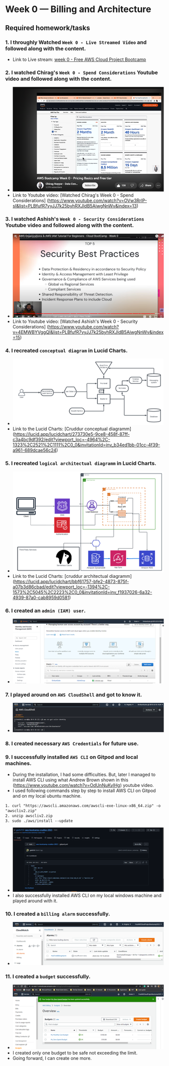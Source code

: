 # Week 0 — Billing and Architecture

## Required homework/tasks

### 1. I throughly Watched `Week 0 - Live Streamed Video` and followed along with the content.
- Link to Live stream: [week 0 - Free AWS Cloud Project Bootcamp](https://www.youtube.com/watch?v=SG8blanhAOg&list=PLBfufR7vyJJ7k25byhRXJldB5AiwgNnWv&index=12)

### 2. I watched Chirag's `Week 0 - Spend Considerations` Youtube video and followed along with the content.
- ![Chirag's youtube video](./journal_assets/chirag_youtube_video.png)
- Link to Youtube video: [Watched Chirag's Week 0 - Spend Considerations] (https://www.youtube.com/watch?v=OVw3RrlP-sI&list=PLBfufR7vyJJ7k25byhRXJldB5AiwgNnWv&index=13)

### 3. I watched Ashish's `Week 0 - Security Considerations` Youtube video and followed along with the content.
- ![Ashish's youtube video](./journal_assets/ashish_youtube_video.png)
- Link to Youtube video: [Watched Ashish's Week 0 - Security Considerations] (https://www.youtube.com/watch?v=4EMWBYVggQI&list=PLBfufR7vyJJ7k25byhRXJldB5AiwgNnWv&index=15)

### 4. I recreated `conceptual diagram` in Lucid Charts.
- ![Cruddur conceptual diagramm](./journal_assets/cruddur_conceptual_diagramm.png)
- Link to the Lucid Charts: [Cruddur conceptual diagramm] (https://lucid.app/lucidchart/273730e5-9ce8-458f-87ff-c3a4bc9df392/edit?viewport_loc=-4964%2C-1323%2C2521%2C1111%2C0_0&invitationId=inv_b34ed1bb-01cc-4f39-a961-689dcae56c24)

### 5. I recreated `logical architectual diagramm` in Lucid Charts.
- ![Cruddur architectual diagramm](./journal_assets/cruddur_architectual_diagramm.png)
- Link to the Lucid Charts: [cruddur architectual diagramm] (https://lucid.app/lucidchart/bbf61757-bfe2-4873-875f-a07b3d86cbad/edit?viewport_loc=-1394%2C-1573%2C5045%2C2223%2C0_0&invitationId=inv_f1937026-6a32-4939-87a0-cab8959d0581)

### 6. I created an `admin (IAM) user`.
- ![IAM admin user](./journal_assets/IAM_user_with_admin_rights.png)

### 7. I played around on `AWS CloudShell` and got to know it.
- ![AWS_CloudShell_console](./journal_assets/aws_CloudShell_console.png)

### 8. I created necessary `AWS Credentials` for future use.

### 9. I successfully installed `AWS CLI` on Gitpod and local machines.
- During the installation, I had some difficulties. But, later I managed to install AWS CLI using what Andrew Brown shown in this (https://www.youtube.com/watch?v=OdUnNuKylHg) youtube video.
- I used following commands step by step to install AWS CLI on Gitpod and on my local ubuntu machine.
```
1. curl "https://awscli.amazonaws.com/awscli-exe-linux-x86_64.zip" -o "awscliv2.zip"
2. unzip awscliv2.zip
3. sudo ./aws/install --update
```
- ![AWS CLI on Gitpod](./journal_assets/aws-cli_gitpod.png)
- I also successfully installed AWS CLI on my local windows machine and played around with it.

### 10. I created a `billing alarm` successfully.
- ![AWS billing alarm](./journal_assets/aws_billing_alarm.png)

### 11. I created a `budget` successfully.
- ![AWS budget](./journal_assets/aws_budget.png)
- I created only one budget to be safe not exceeding the limit.
- Going forward, I can create one more.
